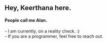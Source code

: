 <h2>Hey, Keerthana here.</h2>  
<h4>People call me Alan.</h4>   
<p>- I am currently, on a reality check. :)<br>- If you are a programmer, feel free to reach out.</p>     
<!---     
keerthana5958v/keerthana5958v is a ✨ special ✨ repository because its `README.md` (this file) appears on your GitHub profile. 
You can click the Preview link to take a look at your changes.
---> 
   
